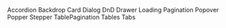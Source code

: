 Accordion
Backdrop
Card
Dialog
DnD
Drawer
Loading
Pagination
Popover
Popper
Stepper
TablePagination
Tables
Tabs